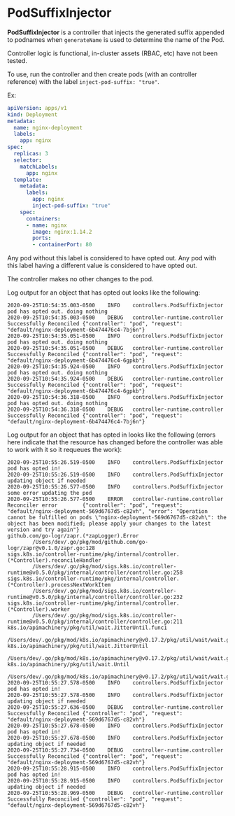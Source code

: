 # PodSuffixInjector

**PodSuffixInjector** is a controller that injects the generated suffix appended to podnames when `generateName` is used to determine the name of the Pod.

Controller logic is functional, in-cluster assets (RBAC, etc) have not been tested.

To use, run the controller and then create pods (with an controller reference) with the label `inject-pod-suffix: "true"`.

Ex:

```yaml
apiVersion: apps/v1
kind: Deployment
metadata:
  name: nginx-deployment
  labels:
    app: nginx
spec:
  replicas: 3
  selector:
    matchLabels:
      app: nginx
  template:
    metadata:
      labels:
        app: nginx
        inject-pod-suffix: "true"
    spec:
      containers:
      - name: nginx
        image: nginx:1.14.2
        ports:
        - containerPort: 80
```

Any pod without this label is considered to have opted out. Any pod with this label having a different value is considered to have opted out. 

The controller makes no other changes to the pod.

Log output for an object that has opted out looks like the following:

```
2020-09-25T10:54:35.003-0500    INFO    controllers.PodSuffixInjector   pod has opted out. doing nothing
2020-09-25T10:54:35.003-0500    DEBUG   controller-runtime.controller   Successfully Reconciled {"controller": "pod", "request": "default/nginx-deployment-6b474476c4-7bj6n"}
2020-09-25T10:54:35.051-0500    INFO    controllers.PodSuffixInjector   pod has opted out. doing nothing
2020-09-25T10:54:35.051-0500    DEBUG   controller-runtime.controller   Successfully Reconciled {"controller": "pod", "request": "default/nginx-deployment-6b474476c4-6gpkb"}
2020-09-25T10:54:35.924-0500    INFO    controllers.PodSuffixInjector   pod has opted out. doing nothing
2020-09-25T10:54:35.924-0500    DEBUG   controller-runtime.controller   Successfully Reconciled {"controller": "pod", "request": "default/nginx-deployment-6b474476c4-6gpkb"}
2020-09-25T10:54:36.318-0500    INFO    controllers.PodSuffixInjector   pod has opted out. doing nothing
2020-09-25T10:54:36.318-0500    DEBUG   controller-runtime.controller   Successfully Reconciled {"controller": "pod", "request": "default/nginx-deployment-6b474476c4-7bj6n"}
```

Log output for an object that has opted in looks like the following (errors here indicate that the resource has changed before the controller was able to work with it so it requeues the work):

```
2020-09-25T10:55:26.519-0500    INFO    controllers.PodSuffixInjector   pod has opted in!
2020-09-25T10:55:26.519-0500    INFO    controllers.PodSuffixInjector   updating object if needed
2020-09-25T10:55:26.577-0500    INFO    controllers.PodSuffixInjector   some error updating the pod
2020-09-25T10:55:26.577-0500    ERROR   controller-runtime.controller   Reconciler error        {"controller": "pod", "request": "default/nginx-deployment-569d6767d5-c82vh", "error": "Operation cannot be fulfilled on pods \"nginx-deployment-569d6767d5-c82vh\": the object has been modified; please apply your changes to the latest version and try again"}
github.com/go-logr/zapr.(*zapLogger).Error
        /Users/dev/.go/pkg/mod/github.com/go-logr/zapr@v0.1.0/zapr.go:128
sigs.k8s.io/controller-runtime/pkg/internal/controller.(*Controller).reconcileHandler
        /Users/dev/.go/pkg/mod/sigs.k8s.io/controller-runtime@v0.5.0/pkg/internal/controller/controller.go:258
sigs.k8s.io/controller-runtime/pkg/internal/controller.(*Controller).processNextWorkItem
        /Users/dev/.go/pkg/mod/sigs.k8s.io/controller-runtime@v0.5.0/pkg/internal/controller/controller.go:232
sigs.k8s.io/controller-runtime/pkg/internal/controller.(*Controller).worker
        /Users/dev/.go/pkg/mod/sigs.k8s.io/controller-runtime@v0.5.0/pkg/internal/controller/controller.go:211
k8s.io/apimachinery/pkg/util/wait.JitterUntil.func1
        /Users/dev/.go/pkg/mod/k8s.io/apimachinery@v0.17.2/pkg/util/wait/wait.go:152
k8s.io/apimachinery/pkg/util/wait.JitterUntil
        /Users/dev/.go/pkg/mod/k8s.io/apimachinery@v0.17.2/pkg/util/wait/wait.go:153
k8s.io/apimachinery/pkg/util/wait.Until
        /Users/dev/.go/pkg/mod/k8s.io/apimachinery@v0.17.2/pkg/util/wait/wait.go:88
2020-09-25T10:55:27.578-0500    INFO    controllers.PodSuffixInjector   pod has opted in!
2020-09-25T10:55:27.578-0500    INFO    controllers.PodSuffixInjector   updating object if needed
2020-09-25T10:55:27.636-0500    DEBUG   controller-runtime.controller   Successfully Reconciled {"controller": "pod", "request": "default/nginx-deployment-569d6767d5-c82vh"}
2020-09-25T10:55:27.678-0500    INFO    controllers.PodSuffixInjector   pod has opted in!
2020-09-25T10:55:27.678-0500    INFO    controllers.PodSuffixInjector   updating object if needed
2020-09-25T10:55:27.734-0500    DEBUG   controller-runtime.controller   Successfully Reconciled {"controller": "pod", "request": "default/nginx-deployment-569d6767d5-c82vh"}
2020-09-25T10:55:28.915-0500    INFO    controllers.PodSuffixInjector   pod has opted in!
2020-09-25T10:55:28.915-0500    INFO    controllers.PodSuffixInjector   updating object if needed
2020-09-25T10:55:28.969-0500    DEBUG   controller-runtime.controller   Successfully Reconciled {"controller": "pod", "request": "default/nginx-deployment-569d6767d5-c82vh"}
```